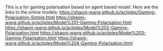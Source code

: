This is a for gaming polarisation based on agent based model.
Here are the links to the online models: 
https://shaoni-wang.github.io/actiplex/Gaming-Polarisation-Simple.html
https://shaoni-wang.github.io/actiplex/Model%201-Gaming-Polarisation.html
https://shaoni-wang.github.io/actiplex/Model%202-Gaming-Polarisation.html
https://shaoni-wang.github.io/actiplex/Model%203-Gaming-Polarisation.html
https://shaoni-wang.github.io/actiplex/Model%204-Gaming-Polarisation.html
